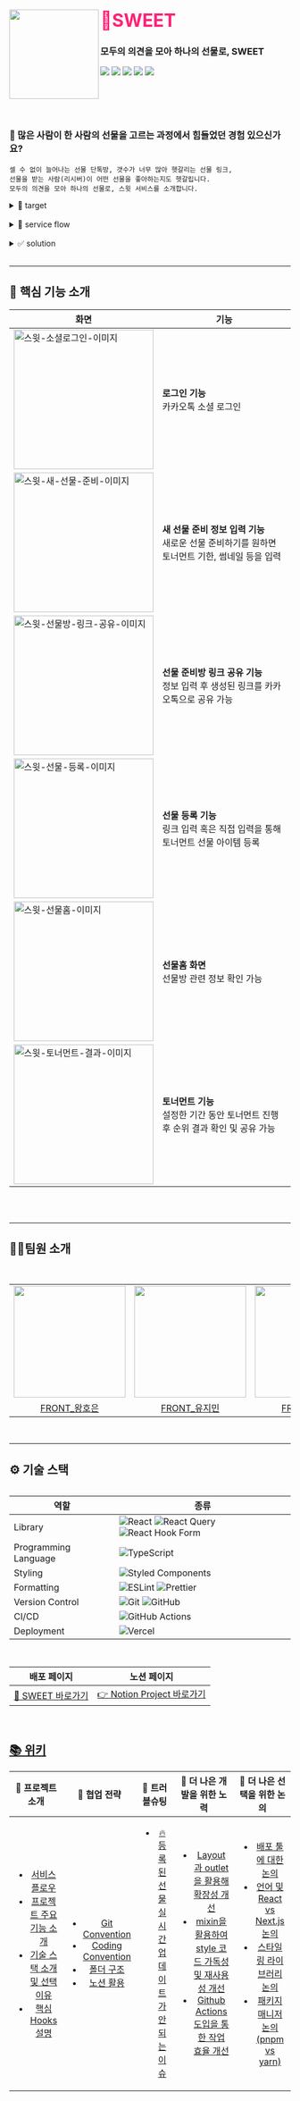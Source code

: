 <div>
  <div align="left">
    <a align="right" href="https://github.com/SWEET-DEVELOPERS/sweet-client">
    </a>
    <h1 align="left">
      <img align="left" src="https://github.com/SWEET-DEVELOPERS/sweet-client/assets/92876819/d406abdb-ae33-494f-a59a-56df5bc7cb68" width="160"/>
      <font align="left" size="6" color="#FF2176"> 🍭SWEET </font>
    </h1>

### 모두의 의견을 모아 하나의 선물로, SWEET
      
  </div>
    <div align="left">
      <a href="https://hits.seeyoufarm.com"><img src="https://hits.seeyoufarm.com/api/count/incr/badge.svg?url=https%3A%2F%2Fgithub.com%2FSWEET-DEVELOPERS%2Fsweet-client&count_bg=%2379C83D&title_bg=%23555555&icon=&icon_color=%23E7E7E7&title=hits&edge_flat=false"/></a>
      <img src="https://img.shields.io/github/issues-raw/SWEET-DEVELOPERS/sweet-client?color=176842">
      <img src="https://img.shields.io/github/issues-closed-raw/SWEET-DEVELOPERS/sweet-client?color=red">
      <img src="https://img.shields.io/github/issues-pr-raw/SWEET-DEVELOPERS/sweet-client?color=176842">
      <img src="https://img.shields.io/github/issues-pr-closed-raw/SWEET-DEVELOPERS/sweet-client?color=red">
    </div>
  </div>
</div>


<br/>
<br/>
<br/>
<br/>
</a>

### 🔎 많은 사람이 한 사람의 선물을 고르는 과정에서 힘들었던 경험 있으신가요?
	셀 수 없이 늘어나는 선물 단톡방, 갯수가 너무 많아 헷갈리는 선물 링크,
	선물을 받는 사람(리시버)이 어떤 선물을 좋아하는지도 헷갈립니다.
	모두의 의견을 모아 하나의 선물로, 스윗 서비스를 소개합니다.

<details>
<summary> 👀 target </summary>
	
- [추후 추가]

</details>

<br />

<details>
<summary>📍 service flow </summary>
	
1. 유저 로그인
    - 카카오톡 소셜 로그인 기능
    - 로그인 성공 시, 마이페이지 화면으로 이동
	
2. 새로운 선물 준비하기(개설자 온보딩)
    - 새로운 선물 준비하기를 원하면 토너먼트 기한, 썸네일 등을 입력한 후 생성된 링크를 카카오톡으로 공유 가능
    - 초대받아 접속한 사용자는 초대받은 선물 링크 정보를 확인 가능하며 로그인 시 선물 등록 화면으로 이동 가능


3. 선물 등록
    - 친구들이 등록한 선물, 요즘 주목하는 선물 등을 확인 가능
    - 링크와 선물 가격 등록 시 토너먼트 아이템으로 추가
	
4. 토너먼트
    - 설정한 기한 동안 토너먼트 진행
    - 토너먼트 진행 후 결과 순위 확인 가능
    - 토너먼트 결과 공유 가능

</details>

<br />

<details>
<summary>✅ solution</summary>

- 모두가 참여하는 선물 고르기

  - 리시버에 대한 문답 및 선물 상품 링크 수집을 통해 모든 사람들이 선물 고르기에
참여할 수 있도록 도와줍니다.

- 선물 고민 과정의 감동 전달

  - 리시버에 대한 분석, 선물을 고르는 모든 과정을 하나의 결과지에 담아
리시버에게 함께 전달할 수 있도록 합니다.
선물을 고르는 모든 정성의 과정을 함께 전달하여 리시버에게 더 큰 감동을 전달합니다

<br />

</details>

<br/>
<hr/>

## 🚀 핵심 기능 소개

| 화면                                                                                                                              | 기능                                                                         |
| --------------------------------------------------------------------------------------------------------------------------------- | ---------------------------------------------------------------------------- |
| <img width="250px" alt="스윗-소셜로그인-이미지" src="https://github.com/SWEET-DEVELOPERS/sweet-client/assets/92876819/ba1e44e4-12b1-468b-b15c-042235ce8dbd"/>  | <b>로그인 기능</b> <br> 카카오톡 소셜 로그인                  |
| <img width="250px" alt="스윗-새-선물-준비-이미지" src="https://github.com/SWEET-DEVELOPERS/sweet-client/assets/92876819/b64be8ac-718b-488d-98f4-8eb832e9ecb2">  | <b>새 선물 준비 정보 입력 기능</b> <br> 새로운 선물 준비하기를 원하면 토너먼트 기한, 썸네일 등을 입력            |       
| <img width="250px" alt="스윗-선물방-링크-공유-이미지" src="https://github.com/SWEET-DEVELOPERS/sweet-client/assets/92876819/5283b701-9a28-4c0b-a852-1db6f2493226">  | <b>선물 준비방 링크 공유 기능</b> <br> 정보 입력 후 생성된 링크를 카카오톡으로 공유 가능   |
| <img width="250px" alt="스윗-선물-등록-이미지" src="https://github.com/SWEET-DEVELOPERS/sweet-client/assets/92876819/252e807a-3846-4f4b-b4e6-f644b6401340">  | <b>선물 등록 기능</b> <br> 링크 입력 혹은 직접 입력을 통해 토너먼트 선물 아이템 등록         |
| <img width="250px" alt="스윗-선물홈-이미지" src="https://github.com/SWEET-DEVELOPERS/sweet-client/assets/92876819/085b5d52-a7b2-4396-b15e-709076b2e15c">  | <b>선물홈 화면</b> <br> 선물방 관련 정보 확인 가능         |
| <img width="250px" alt="스윗-토너먼트-결과-이미지" src="https://github.com/SWEET-DEVELOPERS/sweet-client/assets/92876819/f76f24e8-0f74-4463-9d95-536535e75d7e">  | <b>토너먼트 기능</b> <br> 설정한 기간 동안 토너먼트 진행 후 순위 결과 확인 및 공유 가능         |
</div>

<br/>

<br/>
<hr/>


## 🧚🏻팀원 소개
<br/>
<table align="center">
  <tr>
    <td>
      <a href="https://github.com/hoeun0723">
        <img src="https://avatars.githubusercontent.com/hoeun0723" width="200"/>
      </a>
    </td>
    <td>
      <a href="https://github.com/urjimyu">
        <img src="https://avatars.githubusercontent.com/urjimyu" width="200"/>
      </a>
    </td>
    <td>
      <a href="https://github.com/imeureka">
        <img src="https://avatars.githubusercontent.com/imeureka" width="200"/>
      </a>
    </td>
    <td>
      <a href="https://github.com/ExceptAnyone">
        <img src="https://avatars.githubusercontent.com/ExceptAnyone" width="200"/>
      </a>
    </td>
  </tr>
  <tr>
    <td align="center">
      <a href="https://github.com/hoeun0723">
        FRONT_왕호은
      </a>
    </td>
    <td align="center">
      <a href="https://github.com/urjimyu">
        FRONT_유지민
      </a>
    </td>
    <td align="center">
      <a href="https://github.com/imeureka">
        FRONT_이가영
      </a>
    </td>
    <td align="center">
      <a href="https://github.com/ExceptAnyone">
        FRONT_장정안
      </a>
    </td>
  </tr>
</table>
<table align="center">


<br/>
<hr/>

## ⚙️ 기술 스택

<div align="center">

| 역할                 | 종류                                                                                                                                                                                                              |
| -------------------- | ----------------------------------------------------------------------------------------------------------------------------------------------------------------------------------------------------------------- |
| Library              | ![React](https://img.shields.io/badge/React-61DAFB?style=for-the-badge&logo=React&logoColor=black) ![React Query](https://img.shields.io/badge/-React%20Query-FF4154?style=for-the-badge&logo=react%20query&logoColor=white) ![React Hook Form](https://img.shields.io/badge/React%20Hook%20Form-%23EC5990.svg?style=for-the-badge&logo=reacthookform&logoColor=white)                                                                                                              |
| Programming Language | ![TypeScript](https://img.shields.io/badge/TypeScript-3178C6.svg?style=for-the-badge&logo=TypeScript&logoColor=white)                                                                                             |
| Styling              | ![Styled Components](https://img.shields.io/badge/styled--components-DB7093?style=for-the-badge&logo=styled-components&logoColor=white)                                                                           |
| Formatting           | ![ESLint](https://img.shields.io/badge/ESLint-4B3263?style=for-the-badge&logo=eslint&logoColor=white) ![Prettier](https://img.shields.io/badge/Prettier-F7B93E?style=for-the-badge&logo=prettier&logoColor=white) |
| Version Control      | ![Git](https://img.shields.io/badge/git-%23F05033.svg?style=for-the-badge&logo=git&logoColor=white) ![GitHub](https://img.shields.io/badge/github-%23121011.svg?style=for-the-badge&logo=github&logoColor=white)  |
| CI/CD                  | 	![GitHub Actions](https://img.shields.io/badge/github%20actions-%232671E5.svg?style=for-the-badge&logo=githubactions&logoColor=white)  |
| Deployment           | ![Vercel](https://img.shields.io/badge/vercel-%23000000.svg?style=for-the-badge&logo=vercel&logoColor=white)
</div>
<br/>

<div>
  
| 배포 페이지 | 노션 페이지 |
| :---: | :---: |
| <a href="https://sweetgift.kr"> 🍭 SWEET 바로가기 </a>  | <a href="https://www.notion.so/Sweet-7359b4c53bc84202a0bc37431d8d5bfd?pvs=4"> 👉 Notion Project 바로가기 </a> |
 </div>
<br/>

<div>


## [📚 위키](https://github.com/SWEET-DEVELOPERS/sweet-client/wiki)

<div>

| 👀 프로젝트 소개 | 🤝 협업 전략 | 🧯 트러블슈팅 | 🧐 더 나은 개발을 위한 노력 | 🤔 더 나은 선택을 위한 논의 |
| :--------------: | :----------: | :--------------------: | :--------------------: | :--------------------: 
| <ul><li><a href='https://github.com/SWEET-DEVELOPERS/sweet-client/wiki/%EC%84%9C%EB%B9%84%EC%8A%A4-%ED%94%8C%EB%A1%9C%EC%9A%B0'>서비스 플로우</a></li><li><a href='https://github.com/SWEET-DEVELOPERS/sweet-client/wiki/%ED%94%84%EB%A1%9C%EC%A0%9D%ED%8A%B8-%EC%A3%BC%EC%9A%94-%EA%B8%B0%EB%8A%A5-%EC%86%8C%EA%B0%9C'>프로젝트 주요 기능 소개</a></li><li><a href='https://github.com/SWEET-DEVELOPERS/sweet-client/wiki/%EA%B8%B0%EC%88%A0-%EC%8A%A4%ED%83%9D-%EC%86%8C%EA%B0%9C-%EB%B0%8F-%EC%84%A0%ED%83%9D-%EC%9D%B4%EC%9C%A0'>기술 스택 소개 및 선택 이유</a></li><li><a href='https://github.com/SWEET-DEVELOPERS/sweet-client/wiki/%ED%95%B5%EC%8B%AC-Hooks-%EC%84%A4%EB%AA%85'>핵심 Hooks 설명</a></li></ul> | <ul><li><a href='https://github.com/SWEET-DEVELOPERS/sweet-client/wiki/Git-Convention'>Git Convention</a></li><li><a href='https://github.com/SWEET-DEVELOPERS/sweet-client/wiki/Coding-Convention'>Coding Convention</a></li><li><a href='https://github.com/SWEET-DEVELOPERS/sweet-client/wiki/%ED%8F%B4%EB%8D%94-%EA%B5%AC%EC%A1%B0'>폴더 구조</a></li><li><a href='https://github.com/SWEET-DEVELOPERS/sweet-client/wiki/%EB%85%B8%EC%85%98-%ED%99%9C%EC%9A%A9'>노션 활용</a></li></ul> | <ul><li><a href="https://github.com/SWEET-DEVELOPERS/sweet-client/wiki/%F0%9F%94%A5-%EB%93%B1%EB%A1%9D%EB%90%9C-%EC%84%A0%EB%AC%BC-%EC%8B%A4%EC%8B%9C%EA%B0%84-%EC%97%85%EB%8D%B0%EC%9D%B4%ED%8A%B8%EA%B0%80-%EC%95%88-%EB%90%98%EB%8A%94-%EC%9D%B4%EC%8A%88">🔥 등록된 선물 실시간 업데이트가 안 되는 이슈</a></li></ul> | <ul><li><a href='https://github.com/SWEET-DEVELOPERS/sweet-client/wiki/Layout-%EA%B3%BC-outlet%EC%9D%84-%ED%99%9C%EC%9A%A9%ED%95%B4-%ED%99%95%EC%9E%A5%EC%84%B1-%EA%B0%9C%EC%84%A0%ED%95%98%EA%B8%B0'>Layout 과 outlet을 활용해 확장성 개선</a></li><li><a href='https://github.com/SWEET-DEVELOPERS/sweet-client/wiki/mixin%EC%9D%84-%ED%99%9C%EC%9A%A9%ED%95%98%EC%97%AC-style-%EC%BD%94%EB%93%9C-%EA%B0%80%EB%8F%85%EC%84%B1-%EB%B0%8F-%EC%9E%AC%EC%82%AC%EC%9A%A9%EC%84%B1-%EA%B0%9C%EC%84%A0'>mixin을 활용하여 style 코드 가독성 및 재사용성 개선</a></li><li><a href='https://github.com/SWEET-DEVELOPERS/sweet-client/wiki/Github-Actions-%EB%8F%84%EC%9E%85%EC%9D%84-%ED%86%B5%ED%95%9C-%EC%9E%91%EC%97%85-%ED%9A%A8%EC%9C%A8-%EA%B0%9C%EC%84%A0'>Github Actions 도입을 통한 작업 효율 개선</a></li></ul> | <ul><li><a href='https://github.com/SWEET-DEVELOPERS/sweet-client/wiki/%EB%B0%B0%ED%8F%AC-%ED%88%B4%EC%97%90-%EB%8C%80%ED%95%9C-%EB%85%BC%EC%9D%98'>배포 툴에 대한 논의</a></li><li><a href='https://github.com/SWEET-DEVELOPERS/sweet-client/wiki/%EC%96%B8%EC%96%B4-%EB%B0%8F-React-vs-Next.js-%EB%85%BC%EC%9D%98'>언어 및 React vs Next.js 논의</a></li><li><a href='https://github.com/SWEET-DEVELOPERS/sweet-client/wiki/%EC%8A%A4%ED%83%80%EC%9D%BC%EB%A7%81-%EB%9D%BC%EC%9D%B4%EB%B8%8C%EB%9F%AC%EB%A6%AC-%EB%85%BC%EC%9D%98'>스타일링 라이브러리 논의</a></li><li><a href='https://github.com/SWEET-DEVELOPERS/sweet-client/wiki/%ED%8C%A8%ED%82%A4%EC%A7%80%EB%A7%A4%EB%8B%88%EC%A0%80-%EB%85%BC%EC%9D%98(pnpm-vs-yarn)'>패키지 매니저 논의(pnpm vs yarn)</a></li></ul>


</div>
